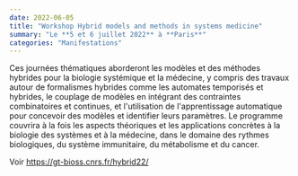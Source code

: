 ```yaml
---
date: 2022-06-05
title: "Workshop Hybrid models and methods in systems medicine"
summary: "Le **5 et 6 juillet 2022** à **Paris**"
categories: "Manifestations"
---
```


Ces journées thématiques aborderont les modèles et des méthodes hybrides pour la biologie systémique et la médecine, y compris des travaux autour de formalismes hybrides comme les automates temporisés et hybrides, le couplage de modèles en intégrant des contraintes combinatoires et continues, et l'utilisation de l'apprentissage automatique pour concevoir des modèles et identifier leurs paramètres. Le programme couvrira à la fois les aspects théoriques et les applications concrètes à la biologie des systèmes et à la médecine, dans le domaine des rythmes biologiques, du système immunitaire, du métabolisme et du cancer.

Voir https://gt-bioss.cnrs.fr/hybrid22/
